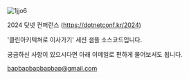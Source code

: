![1jjo6](https://github.com/BOBx5/2024_.NET_Conf_CleanArchitecture/assets/55046528/8cb365fa-ba93-4a3f-8af9-c1df7eb0c2ff)

2024 닷넷 컨퍼런스 (https://dotnetconf.kr/2024)

'클린아키텍쳐로 이사가기' 세션 샘플 소스코드입니다.

궁금하신 사항이 있으시다면 아래 이메일로 편하게 물어보셔도 됩니다.

bapbapbapbapbap@gmail.com
